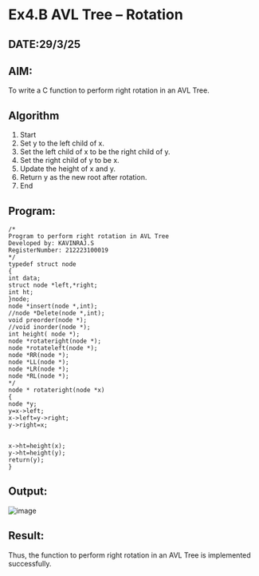 # Ex4.B AVL Tree – Rotation
## DATE:29/3/25 
## AIM:
To write a C function to perform right rotation in an AVL Tree.

## Algorithm
1. Start 
2. Set y to the left child of x. 
3. Set the left child of x to be the right child of y. 
4. Set the right child of y to be x. 
5. Update the height of x and y. 
6. Return y as the new root after rotation. 
7. End 
## Program:
```
/*
Program to perform right rotation in AVL Tree
Developed by: KAVINRAJ.S
RegisterNumber: 212223100019
*/
typedef struct node 
{ 
int data; 
struct node *left,*right; 
int ht; 
}node; 
node *insert(node *,int); 
//node *Delete(node *,int); 
void preorder(node *); 
//void inorder(node *); 
int height( node *); 
node *rotateright(node *); 
node *rotateleft(node *); 
node *RR(node *); 
node *LL(node *); 
node *LR(node *); 
node *RL(node *); 
*/ 
node * rotateright(node *x) 
{ 
node *y; 
y=x->left; 
x->left=y->right; 
y->right=x; 
  
  
x->ht=height(x); 
y->ht=height(y); 
return(y); 
}
```

## Output:
![image](https://github.com/user-attachments/assets/f7c9bf3d-195f-41ab-95fc-004ba497b4d3)



## Result:

Thus, the function to perform right rotation in an AVL Tree is implemented successfully.
